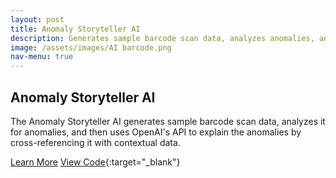 ```yaml
---
layout: post
title: Anomaly Storyteller AI
description: Generates sample barcode scan data, analyzes anomalies, and explains them using OpenAI's API.
image: /assets/images/AI barcode.png
nav-menu: true
---
```


## Anomaly Storyteller AI

The Anomaly Storyteller AI generates sample barcode scan data, analyzes it for anomalies, and then uses OpenAI's API to explain the anomalies by cross-referencing it with contextual data.

[Learn More](/anomaly-ai.html)
[View Code](https://github.com/rachelradical/rachelradical.github.io/tree/main/anomaly-storyteller-ai){:target="_blank"}
